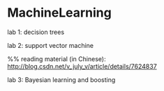 # MachineLearning

lab 1: decision trees

lab 2: support vector machine 

%% reading material (in Chinese): http://blog.csdn.net/v_july_v/article/details/7624837

lab 3: Bayesian learning and boosting
